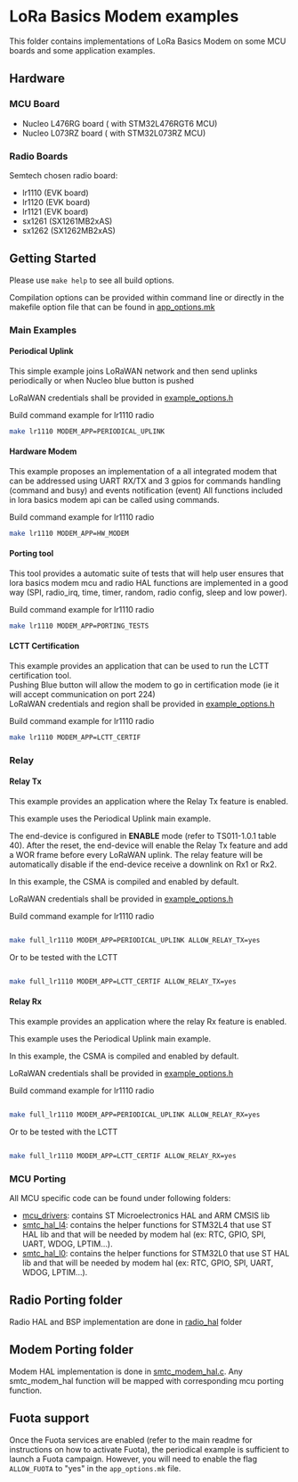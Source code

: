 # LoRa Basics Modem examples

This folder contains implementations of LoRa Basics Modem on some MCU boards and some application examples.

## Hardware

### MCU Board

- Nucleo L476RG board ( with STM32L476RGT6 MCU)
- Nucleo L073RZ board ( with STM32L073RZ MCU)

### Radio Boards

Semtech chosen radio board:

- lr1110 (EVK board)
- lr1120 (EVK board)
- lr1121 (EVK board)
- sx1261 (SX1261MB2xAS)
- sx1262 (SX1262MB2xAS)

## Getting Started

Please use `make help` to see all build options.

Compilation options can be provided within command line or directly in the makefile option file that can be found in [app_options.mk](app_makefiles/app_options.mk)

### Main Examples

#### Periodical Uplink

This simple example joins LoRaWAN network and then send uplinks periodically or when Nucleo blue button is pushed

LoRaWAN credentials shall be provided in [example_options.h](main_examples/example_options.h)

Build command example for lr1110 radio

```bash
make lr1110 MODEM_APP=PERIODICAL_UPLINK
```

#### Hardware Modem

This example proposes an implementation of a all integrated modem that can be addressed using UART RX/TX and 3 gpios for commands handling (command and busy) and events notification (event)
All functions included in lora basics modem api can be called using commands.

Build command example for lr1110 radio

```bash
make lr1110 MODEM_APP=HW_MODEM
```

#### Porting tool

This tool provides a automatic suite of tests that will help user ensures that lora basics modem mcu and radio HAL functions are implemented in a good way (SPI, radio_irq, time, timer, random, radio config, sleep and low power).

Build command example for lr1110 radio

```bash
make lr1110 MODEM_APP=PORTING_TESTS
```

#### LCTT Certification

This example provides an application that can be used to run the LCTT certification tool.  
Pushing Blue button will allow the modem to go in certification mode (ie it will accept communication on port 224)  
LoRaWAN credentials and region shall be provided in [example_options.h](main_examples/example_options.h)  

Build command example for lr1110 radio

```bash
make lr1110 MODEM_APP=LCTT_CERTIF
```

### Relay

#### Relay Tx

This example provides an application where the Relay Tx feature is enabled.

This example uses the Periodical Uplink main example.

The end-device is configured in **ENABLE** mode (refer to TS011-1.0.1 table 40). After the reset, the end-device will enable the Relay Tx feature and add a WOR frame before every LoRaWAN uplink. The relay feature will be automatically disable if the end-device receive a downlink on Rx1 or Rx2.

In this example, the CSMA is compiled and enabled by default.

LoRaWAN credentials shall be provided in [example_options.h](main_examples/example_options.h)

Build command example for lr1110 radio

```bash

make full_lr1110 MODEM_APP=PERIODICAL_UPLINK ALLOW_RELAY_TX=yes
```

Or to be tested with the LCTT

```bash

make full_lr1110 MODEM_APP=LCTT_CERTIF ALLOW_RELAY_TX=yes
```

#### Relay Rx

This example provides an application where the relay Rx feature is enabled.

This example uses the Periodical Uplink main example.

In this example, the CSMA is compiled and enabled by default.

LoRaWAN credentials shall be provided in [example_options.h](main_examples/example_options.h)

Build command example for lr1110 radio

```bash

make full_lr1110 MODEM_APP=PERIODICAL_UPLINK ALLOW_RELAY_RX=yes
```

Or to be tested with the LCTT

```bash

make full_lr1110 MODEM_APP=LCTT_CERTIF ALLOW_RELAY_RX=yes
```

### MCU Porting

 All MCU specific code can be found under following folders:

- [mcu_drivers](mcu_drivers): contains ST Microelectronics HAL and ARM CMSIS lib
- [smtc_hal_l4](smtc_hal_l4): contains the helper functions for STM32L4 that use ST HAL lib and that will be needed by modem hal (ex: RTC, GPIO, SPI, UART, WDOG, LPTIM...).
- [smtc_hal_l0](smtc_hal_l0_LL): contains the helper functions for STM32L0 that use ST HAL lib and that will be needed by modem hal (ex: RTC, GPIO, SPI, UART, WDOG, LPTIM...).

## Radio Porting folder

Radio HAL and BSP implementation are done in [radio_hal](radio_hal) folder

## Modem Porting folder

Modem HAL implementation is done in [smtc_modem_hal.c](smtc_modem_hal/smtc_modem_hal.c).
Any smtc_modem_hal function will be mapped with corresponding mcu porting function.

## Fuota support

Once the Fuota services are enabled (refer to the main readme for instructions on how to activate Fuota), the periodical example is sufficient to launch a Fuota campaign. However, you will need to enable the flag `ALLOW_FUOTA` to "yes" in the `app_options.mk` file.
